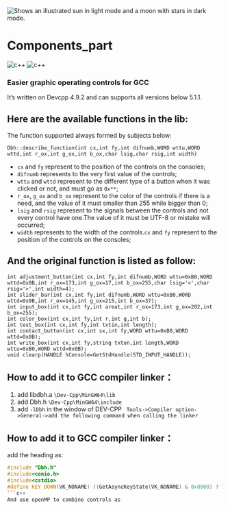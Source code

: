 <picture>
  <source media="(prefers-color-scheme: dark)" srcset="https://github.com/wzwyz/Components_part/blob/main/pics/DBHico.png">
  <source media="(prefers-color-scheme: light)" srcset="https://github.com/wzwyz/Components_part/blob/main/pics/DBHico.png">
  <img alt="Shows an illustrated sun in light mode and a moon with stars in dark mode." src="https://github.com/wzwyz/Components_part/blob/main/pics/DBHico.png.png">
</picture>

# Components_part
![c++](https://github.com/wzwyz/Components_part/actions/workflows/c-cpp.yml/badge.svg)
![c++](https://github.com/wzwyz/Components_part/actions/workflows/cmake.yml/badge.svg)
### Easier graphic operating controls for GCC 
It’s written on Devcpp 4.9.2 and can supports all versions below 5.1.1.
## **Here are the available functions in the lib:**
The function supported always formed by subjects below:
```
Dbh::describe_function(int cx,int fy,int difnumb,WORD wttu,WORD wttd,int r_ox,int g_ox,int b_ox,char lsig,char rsig,int width)
```

- `cx` and `fy` represent to the position of the controls on the consoles;
- `difnumb` represents to the very first value of the controls;
- `wttu` and `wttd` represent to the different type of a button when it was clicked or not, and must go as `0x**`;
- `r_ox`, `g_ox` and `b_ox` represent to the color of the controls if there is a need, and the value of it must smaller than 255 while bigger than 0;
- `lsig` and `rsig` represent to the signals between the controls and not every control have one.The value of it must be UTF-8 or mistake will occurred;
- `width` represents to the width of the controls.`cx` and `fy` represent to the position of the controls on the consoles;

## **And the original function is listed as follow:**
```
int adjustment_button(int cx,int fy,int difnumb,WORD wttu=0xB0,WORD wttd=0x0B,int r_ox=173,int g_ox=17,int b_ox=255,char lsig='<',char rsig='>',int width=4);
int slider_bar(int cx,int fy,int difnumb,WORD wttu=0xB0,WORD wttd=0x0B,int r_ox=145,int g_ox=215,int b_ox=37);
int input_box(int cx,int fy,int areat,int r_ox=173,int g_ox=202,int b_ox=255);
int color_box(int cx,int fy,int r,int g,int b);
int text_box(int cx,int fy,int txtin,int length);
int contact_button(int cx,int sx,int fy,WORD wttu=0xB0,WORD wttd=0x0B);
int write_box(int cx,int fy,string txton,int length,WORD wttu=0xB0,WORD wttd=0x0B);
void clearp(HANDLE hConsole=GetStdHandle(STD_INPUT_HANDLE)); 
 ```
 ## **How to add it to GCC compiler linker：**
 1. add libdbh.a `\Dev-Cpp\MinGW64\lib`
 2. add Dbh.h `\Dev-Cpp\MinGW64\include`
 3. add `-lDbh` in the window of DEV-CPP ` Tools->Compiler option->General->add the following command when calling the linker`

## **How to add it to GCC compiler linker：**
add the heading as:
```c++
#include "Dbh.h"
#include<conio.h>
#include<cstdio>
#define KEY_DOWN(VK_NONAME) ((GetAsyncKeyState(VK_NONAME) & 0x8000) ? 1:0)
```c++
And use openMP to combine controls as
